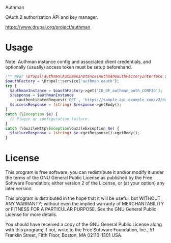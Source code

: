 Authman

OAuth 2 authorization API and key manager.

https://www.drupal.org/project/authman

# Usage

Note: Authman instance config and associated client credentials, and optionally
(usually) access token must be setup beforehand.

```php
/** @var \Drupal\authman\AuthmanInstance\AuthmanOauthFactoryInterface $oauthFactory */
$oauthFactory = \Drupal::service('authman.oauth');
try {
  $authmanInstance = $oauthFactory->get('ID_OF_authman_auth_CONFIG');
  $response = $authmanInstance
    ->authenticatedRequest('GET', 'https://sample.api.example.com/v2/data?p=2');
  $successResponse = (string) $response->getBody();
}
catch (\Exception $e) {
  // Plugin or configuration failure.
}
catch (\GuzzleHttp\Exception\GuzzleException $e) {
  $failureResponse = (string) $e->getResponse()->getBody();
}
```

# License

This program is free software; you can redistribute it and/or modify
it under the terms of the GNU General Public License as published by
the Free Software Foundation; either version 2 of the License, or
(at your option) any later version.

This program is distributed in the hope that it will be useful,
but WITHOUT ANY WARRANTY; without even the implied warranty of
MERCHANTABILITY or FITNESS FOR A PARTICULAR PURPOSE.  See the
GNU General Public License for more details.

You should have received a copy of the GNU General Public License along
with this program; if not, write to the Free Software Foundation, Inc.,
51 Franklin Street, Fifth Floor, Boston, MA 02110-1301 USA.
